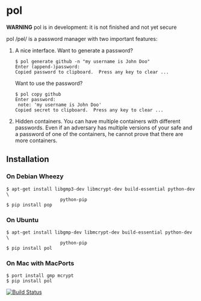 pol
===

**WARNING** pol is in development: it is not finished and not yet secure

pol /pɵl/ is a password manager with two important features:

   1. A nice interface.  Want to generate a password?
      
      ```
      $ pol generate github -n "my username is John Doo"
      Enter (append-)password: 
      Copied password to clipboard.  Press any key to clear ...
      ```
      
      Want to use the password?
      
      ```
      $ pol copy github
      Enter password: 
       note: 'my username is John Doo'
      Copied secret to clipboard.  Press any key to clear ...
      ```
      
   2. Hidden containers.  You can have multiple containers with different
      passwords.  Even if an adversary has multiple versions of your safe
      and a password of one of the containers, he cannot prove that there
      are more containers.

Installation
------------

### On Debian Wheezy

    $ apt-get install libgmp3-dev libmcrypt-dev build-essential python-dev \
                        python-pip
    $ pip install pop

### On Ubuntu

    $ apt-get install libgmp-dev libmcrypt-dev build-essential python-dev \
                        python-pip
    $ pip install pol

### On Mac with MacPorts

    $ port install gmp mcrypt
    $ pip install pol

[![Build Status](https://travis-ci.org/bwesterb/pol.png)](
   https://travis-ci.org/bwesterb/pol)
      
<!-- vim: set shiftwidth=4:tabstop=4:expandtab: -->
